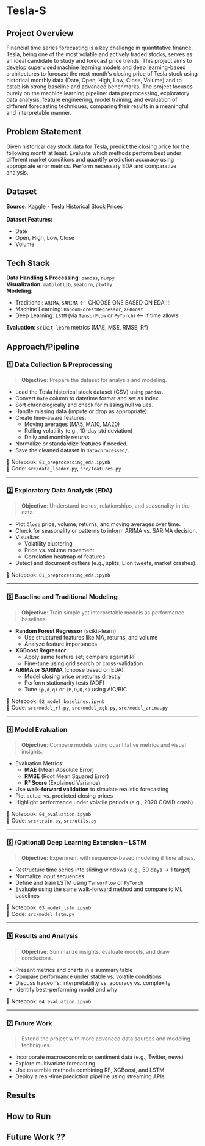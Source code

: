 # Tesla-S 
## Project Overview
Financial time series forecasting is a key challenge in quantitative finance. Tesla, being one of the most volatile and actively traded stocks, serves as an ideal candidate to study and forecast price trends. This project aims to develop supervised machine learning models and deep learning-based architectures to forecast the next month's closing price of Tesla stock using historical monthly data (Date, Open, High, Low, Close, Volume) and to establish strong baseline and advanced benchmarks.
The project focuses purely on the machine learning pipeline: data preprocessing, exploratory data analysis, feature engineering, model training, and evaluation of different forecasting techniques, comparing their results in a meaningful and interpretable manner.

## Problem Statement
Given historical day stock data for Tesla, predict the closing price for the following month at least. Evaluate which methods perform best under different market conditions and quantify prediction accuracy using appropriate error metrics. Perform necessary EDA and comparative analysis.

## Dataset
**Source:** [Kaggle - Tesla Historical Stock Prices](https://www.kaggle.com/datasets/jillanisofttech/tesla-stock-price)\
\
**Dataset Features:**
- Date
- Open, High, Low, Close
- Volume

## Tech Stack
**Data Handling & Processing**: `pandas`, `numpy`  
**Visualization**: `matplotlib`, `seaborn`, `plotly`  
**Modeling**:
- Traditional: `ARIMA`, `SARIMA` <-- CHOOSE ONE BASED ON EDA !!!
- Machine Learning: `RandomForestRegressor`, `XGBoost`
- Deep Learning: `LSTM` (via `TensorFlow` or `PyTorch`) <-- if time allows

**Evaluation**: `scikit-learn` metrics (MAE, MSE, RMSE, R²)
## Approach/Pipeline

### 1️⃣ Data Collection & Preprocessing

> **Objective**: Prepare the dataset for analysis and modeling.

- Load the Tesla historical stock dataset (CSV) using `pandas`.
- Convert `Date` column to datetime format and set as index.
- Sort chronologically and check for missing/null values.
- Handle missing data (impute or drop as appropriate).
- Create time-aware features:
  - Moving averages (MA5, MA10, MA20)
  - Rolling volatility (e.g., 10-day std deviation)
  - Daily and monthly returns
- Normalize or standardize features if needed.
- Save the cleaned dataset in `data/processed/`.

📁 Notebook: `01_preprocessing_eda.ipynb`  
📁 Code: `src/data_loader.py`, `src/features.py`

---

### 2️⃣ Exploratory Data Analysis (EDA)

> **Objective**: Understand trends, relationships, and seasonality in the data.

- Plot `Close` price, volume, returns, and moving averages over time.
- Check for seasonality or patterns to inform ARIMA vs. SARIMA decision.
- Visualize:
  - Volatility clustering
  - Price vs. volume movement
  - Correlation heatmap of features
- Detect and document outliers (e.g., splits, Elon tweets, market crashes).

📁 Notebook: `01_preprocessing_eda.ipynb`

---

### 3️⃣ Baseline and Traditional Modeling

> **Objective**: Train simple yet interpretable models as performance baselines.

- **Random Forest Regressor** (scikit-learn)
  - Use structured features like MA, returns, and volume
  - Analyze feature importances
- **XGBoost Regressor**
  - Apply same feature set; compare against RF
  - Fine-tune using grid search or cross-validation
- **ARIMA or SARIMA** (choose based on EDA):
  - Model closing price or returns directly
  - Perform stationarity tests (ADF)
  - Tune `(p,d,q)` or `(P,D,Q,s)` using AIC/BIC

📁 Notebook: `02_model_baselines.ipynb`  
📁 Code: `src/model_rf.py`, `src/model_xgb.py`, `src/model_arima.py`

---

### 4️⃣ Model Evaluation

> **Objective**: Compare models using quantitative metrics and visual insights.

- Evaluation Metrics:
  - **MAE** (Mean Absolute Error)
  - **RMSE** (Root Mean Squared Error)
  - **R² Score** (Explained Variance)
- Use **walk-forward validation** to simulate realistic forecasting
- Plot actual vs. predicted closing prices
- Highlight performance under volatile periods (e.g., 2020 COVID crash)

📁 Notebook: `04_evaluation.ipynb`  
📁 Code: `src/train.py`, `src/utils.py`

---

### 5️⃣ (Optional) Deep Learning Extension – LSTM

> **Objective**: Experiment with sequence-based modeling if time allows.

- Restructure time series into sliding windows (e.g., 30 days → 1 target)
- Normalize input sequences
- Define and train LSTM using `TensorFlow` or `PyTorch`
- Evaluate using the same walk-forward method and compare to ML baselines

📁 Notebook: `03_model_lstm.ipynb`  
📁 Code: `src/model_lstm.py`

---

### 6️⃣ Results and Analysis

> **Objective**: Summarize insights, evaluate models, and draw conclusions.

- Present metrics and charts in a summary table
- Compare performance under stable vs. volatile conditions
- Discuss tradeoffs: interpretability vs. accuracy vs. complexity
- Identify best-performing model and why

📁 Notebook: `04_evaluation.ipynb`

---

### 7️⃣ Future Work

> Extend the project with more advanced data sources and modeling techniques.

- Incorporate macroeconomic or sentiment data (e.g., Twitter, news)
- Explore multivariate forecasting
- Use ensemble methods combining RF, XGBoost, and LSTM
- Deploy a real-time prediction pipeline using streaming APIs
## Results
## How to Run
## Future Work ??
